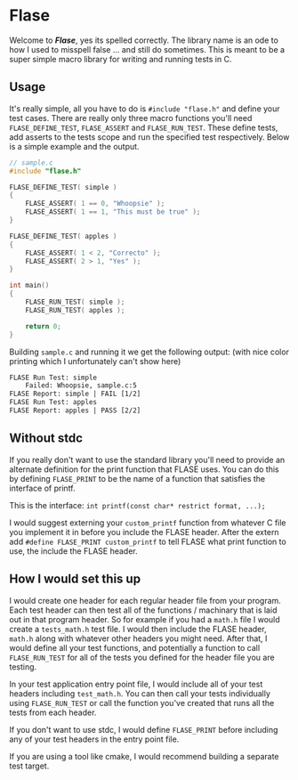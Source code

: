 # Flase 

Welcome to ***Flase***, yes its spelled correctly. The library name is an ode to how I used to misspell false ... and still do sometimes. 
This is meant to be a super simple macro library for writing and running tests in C.

## Usage

It's really simple, all you have to do is `#include "flase.h"` and define your test cases.
There are really only three macro functions you'll need `FLASE_DEFINE_TEST`, `FLASE_ASSERT` and `FLASE_RUN_TEST`. These define tests, add asserts to the tests scope and run the specified test respectively.
Below is a simple example and the output.

```C
// sample.c
#include "flase.h"

FLASE_DEFINE_TEST( simple )
{
	FLASE_ASSERT( 1 == 0, "Whoopsie" );
	FLASE_ASSERT( 1 == 1, "This must be true" );
}

FLASE_DEFINE_TEST( apples )
{
	FLASE_ASSERT( 1 < 2, "Correcto" );
	FLASE_ASSERT( 2 > 1, "Yes" );
}

int main()
{
	FLASE_RUN_TEST( simple );
	FLASE_RUN_TEST( apples );

	return 0;
} 
```

Building `sample.c` and running it we get the following output: (with nice color printing which I unfortunately can't show here)

```diff
FLASE Run Test: simple
	Failed: Whoopsie, sample.c:5
FLASE Report: simple | FAIL [1/2]
FLASE Run Test: apples
FLASE Report: apples | PASS [2/2]
```

## Without stdc
If you really don't want to use the standard library you'll need to provide an alternate definition for the print function that FLASE uses.
You can do this by defining `FLASE_PRINT` to be the name of a function that satisfies the interface of printf.

This is the interface: `int printf(const char* restrict format, ...);`

I would suggest externing your `custom_printf` function from whatever C file you implement it in before you include the FLASE header. After the extern add `#define FLASE_PRINT custom_printf` to tell FLASE what print function to use, the include the FLASE header.

## How I would set this up
I would create one header for each regular header file from your program. Each test header can then test all of the functions / machinary that is laid out in that program header. So for example if you had a `math.h` file I would create a `tests_math.h` test file. I would then include the FLASE header, `math.h` along with whatever other headers you might need. 
After that, I would define all your test functions, and potentially a function to call `FLASE_RUN_TEST` for all of the tests you defined for the header file you are testing. 

In your test application entry point file, I would include all of your test headers including `test_math.h`. You can then call your tests individually using `FLASE_RUN_TEST` or call the function you've created that runs all the tests from each header. 

If you don't want to use stdc, I would define `FLASE_PRINT` before including any of your test headers in the entry point file.

If you are using a tool like cmake, I would recommend building a separate test target.
